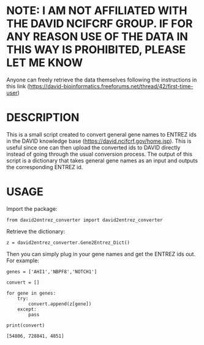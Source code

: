 # NOTE: I AM NOT AFFILIATED WITH THE DAVID NCIFCRF GROUP. IF FOR ANY REASON USE OF THE DATA IN THIS WAY IS PROHIBITED, PLEASE LET ME KNOW

Anyone can freely retrieve the data themselves following the instructions in this link (https://david-bioinformatics.freeforums.net/thread/42/first-time-user)


# DESCRIPTION
This is a small script created to convert general gene names to ENTREZ ids in the DAVID knowledge base (https://david.ncifcrf.gov/home.jsp). This is useful since one can then upload the converted ids to DAVID directly instead of going through the usual conversion process. The output of this script is a dictionary that takes general gene names as an input and outputs the corresponding ENTREZ id.



# USAGE

Import the package:

```
from david2entrez_converter import david2entrez_converter
```
Retrieve the dictionary:

```
z = david2entrez_converter.Gene2Entrez_Dict()
```

Then you can simply plug in your gene names and get the ENTREZ ids out. For example:

```
genes = ['AHI1','NBPF8','NOTCH1']

convert = []

for gene in genes:
    try:
        convert.append(z[gene])
    except:
        pass
        
print(convert)
```

```
[54806, 728841, 4851]
```
